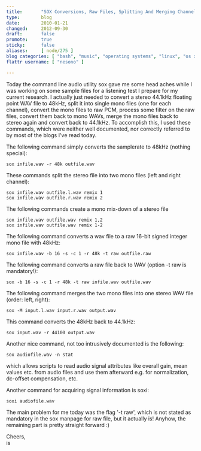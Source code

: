 ```yaml
---
title:       "SOX Conversions, Raw Files, Splitting And Merging Channels"
type:        blog
date:        2010-01-21
changed:     2012-09-30
draft:       false
promote:     true
sticky:      false
aliases:     [ node/275 ]
blog categories: [ "bash", "music", "operating systems", "linux", "os x", "ubuntu", "unix" ]
flattr username: [ "nesono" ]

---
```


<!--more-->
Today the command line audio utility sox gave me some head aches while I was working on some sample files for a listening test I prepare for my current research.
I actually just needed to convert a stereo 44.1kHz floating point WAV file to 48kHz, split it into single mono files (one for each channel), convert the mono files to raw PCM, process some filter on the raw files, convert them back to mono WAVs, merge the mono files back to stereo again and convert back to 44.1kHz.
To accomplish this, I used these commands, which were neither well documented, nor correctly referred to by most of the blogs I've read today.

The following command simply converts the samplerate to 48kHz (nothing special):

<pre><code class="bash">sox infile.wav -r 48k outfile.wav</code></pre>

These commands split the stereo file into two mono files (left and right channel):

<pre><code class="bash">sox infile.wav outfile.l.wav remix 1
sox infile.wav outfile.r.wav remix 2</code></pre>

The following commands create a mono mix-down of a stereo file

<pre><code class="bash">sox infile.wav outfile.wav remix 1,2
sox infile.wav outfile.wav remix 1-2</code></pre>

The following command converts a wav file to a raw 16-bit signed integer mono file with 48kHz:

<pre><code class="bash">sox infile.wav -b 16 -s -c 1 -r 48k -t raw outfile.raw</code></pre>

The following command converts a raw file back to WAV (option -t raw is mandatory!):

<pre><code class="bash">sox -b 16 -s -c 1 -r 48k -t raw infile.wav outfile.wav</code></pre>

The following command merges the two mono files into one stereo WAV file (order: left, right):

<pre><code class="bash">sox -M input.l.wav input.r.wav output.wav</code></pre>

This command converts the 48kHz back to 44.1kHz:

<pre><code class="bash">sox input.wav -r 44100 output.wav</code></pre>

Another nice command, not too intrusively documented is the following:

<pre><code class="bash">sox audiofile.wav -n stat</code></pre>

which allows scripts to read audio signal attributes like overall gain, mean values etc. from audio files and use them afterward e.g. for normalization, dc-offset compensation, etc.

Another command for acquiring signal information is soxi:

<pre><code class="bash">soxi audiofile.wav</code></pre>

The main problem for me today was the flag '-t raw', which is not stated as mandatory in the sox manpage for raw file, but it actually is! Anyhow, the remaining part is pretty straight forward :)  

Cheers,  
is
